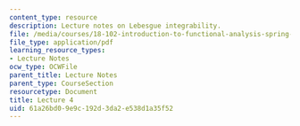 ```yaml
---
content_type: resource
description: Lecture notes on Lebesgue integrability.
file: /media/courses/18-102-introduction-to-functional-analysis-spring-2009/61a26bd09e9c192d3da2e538d1a35f52_MIT18_102s09_lec04.pdf
file_type: application/pdf
learning_resource_types:
- Lecture Notes
ocw_type: OCWFile
parent_title: Lecture Notes
parent_type: CourseSection
resourcetype: Document
title: Lecture 4
uid: 61a26bd0-9e9c-192d-3da2-e538d1a35f52
---
```

